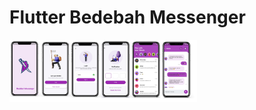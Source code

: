 # Flutter Bedebah Messenger
<img src= "https://github.com/shimozuki/Bedebah_messenger/blob/master/screen.png" width=300>

